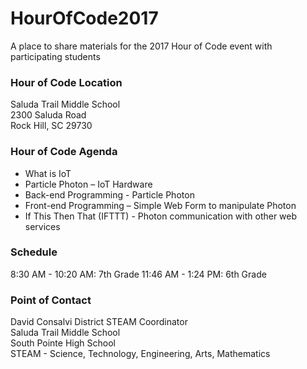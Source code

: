 # HourOfCode2017
A place to share materials for the 2017 Hour of Code event with participating students
### Hour of Code Location
Saluda Trail Middle School  
2300 Saluda Road  
Rock Hill, SC 29730   

### Hour of Code Agenda
* What is IoT
* Particle Photon – IoT Hardware
* Back-end Programming - Particle Photon
* Front-end Programming – Simple Web Form to manipulate Photon
* If This Then That (IFTTT) - Photon communication with other web services

### Schedule
8:30 AM - 10:20 AM: 7th Grade
11:46 AM - 1:24 PM:  6th Grade

### Point of Contact
David Consalvi
District STEAM Coordinator  
Saluda Trail Middle School  
South Pointe High School  
STEAM - Science, Technology, Engineering, Arts, Mathematics  
